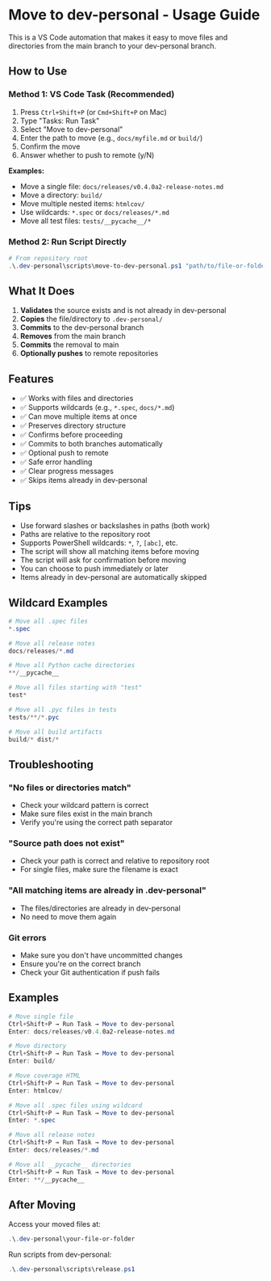 # Move to dev-personal - Usage Guide

This is a VS Code automation that makes it easy to move files and directories from the main branch to your dev-personal branch.

## How to Use

### Method 1: VS Code Task (Recommended)

1. Press `Ctrl+Shift+P` (or `Cmd+Shift+P` on Mac)
2. Type "Tasks: Run Task"
3. Select "Move to dev-personal"
4. Enter the path to move (e.g., `docs/myfile.md` or `build/`)
5. Confirm the move
6. Answer whether to push to remote (y/N)

**Examples:**
- Move a single file: `docs/releases/v0.4.0a2-release-notes.md`
- Move a directory: `build/`
- Move multiple nested items: `htmlcov/`
- Use wildcards: `*.spec` or `docs/releases/*.md`
- Move all test files: `tests/__pycache__/*`

### Method 2: Run Script Directly

```powershell
# From repository root
.\.dev-personal\scripts\move-to-dev-personal.ps1 "path/to/file-or-folder"
```

## What It Does

1. **Validates** the source exists and is not already in dev-personal
2. **Copies** the file/directory to `.dev-personal/`
3. **Commits** to the dev-personal branch
4. **Removes** from the main branch
5. **Commits** the removal to main
6. **Optionally pushes** to remote repositories

## Features

- ✅ Works with files and directories
- ✅ Supports wildcards (e.g., `*.spec`, `docs/*.md`)
- ✅ Can move multiple items at once
- ✅ Preserves directory structure
- ✅ Confirms before proceeding
- ✅ Commits to both branches automatically
- ✅ Optional push to remote
- ✅ Safe error handling
- ✅ Clear progress messages
- ✅ Skips items already in dev-personal

## Tips

- Use forward slashes or backslashes in paths (both work)
- Paths are relative to the repository root
- Supports PowerShell wildcards: `*`, `?`, `[abc]`, etc.
- The script will show all matching items before moving
- The script will ask for confirmation before moving
- You can choose to push immediately or later
- Items already in dev-personal are automatically skipped

## Wildcard Examples

```powershell
# Move all .spec files
*.spec

# Move all release notes
docs/releases/*.md

# Move all Python cache directories
**/__pycache__

# Move all files starting with "test"
test*

# Move all .pyc files in tests
tests/**/*.pyc

# Move all build artifacts
build/* dist/*
```

## Troubleshooting

### "No files or directories match"
- Check your wildcard pattern is correct
- Make sure files exist in the main branch
- Verify you're using the correct path separator

### "Source path does not exist"
- Check your path is correct and relative to repository root
- For single files, make sure the filename is exact

### "All matching items are already in .dev-personal"
- The files/directories are already in dev-personal
- No need to move them again

### Git errors
- Make sure you don't have uncommitted changes
- Ensure you're on the correct branch
- Check your Git authentication if push fails

## Examples

```powershell
# Move single file
Ctrl+Shift+P → Run Task → Move to dev-personal
Enter: docs/releases/v0.4.0a2-release-notes.md

# Move directory
Ctrl+Shift+P → Run Task → Move to dev-personal
Enter: build/

# Move coverage HTML
Ctrl+Shift+P → Run Task → Move to dev-personal
Enter: htmlcov/

# Move all .spec files using wildcard
Ctrl+Shift+P → Run Task → Move to dev-personal
Enter: *.spec

# Move all release notes
Ctrl+Shift+P → Run Task → Move to dev-personal
Enter: docs/releases/*.md

# Move all __pycache__ directories
Ctrl+Shift+P → Run Task → Move to dev-personal
Enter: **/__pycache__
```

## After Moving

Access your moved files at:
```powershell
.\.dev-personal\your-file-or-folder
```

Run scripts from dev-personal:
```powershell
.\.dev-personal\scripts\release.ps1
```
